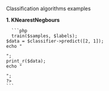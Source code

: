 <p> Classification algorithms examples </p>
<b>1. KNearestNegbours</b>
<code>
  <!-- language: php -->
  ```php
  <?php
include 'Classification/KNearestNegbours.php';
$samples = [[1, 3], [1, 4], [2, 4], [3, 1], [4, 1], [4, 2];
$labels = ['a', 'a', 'b', 'b', 'c', 'c'];
$classifier = new KNearestNeighbors(6, true);
$classifier->train($samples, $labels);
$data = $classifier->predict([2, 1]);
echo "<pre>";
print_r($data);
echo "</pre>";
?>
```
